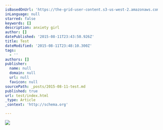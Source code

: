 ```yaml
---
isBasedOnUrl: 'https://the-grid-user-content.s3-us-west-2.amazonaws.com/cac91de8-ecbe-4dfc-8fc2-8ac2f18f9e19.jpg'
inLanguage: null
starred: false
keywords: []
description: anxiety girl
author: []
datePublished: '2015-08-11T23:43:50.926Z'
title: Test
dateModified: '2015-08-11T23:48:10.300Z'
tags:
  - ''
authors: []
publisher:
  name: null
  domain: null
  url: null
  favicon: null
sourcePath: _posts/2015-08-11-test.md
published: true
url: test/index.html
_type: Article
_context: 'http://schema.org'

---
```

![](https://the-grid-user-content.s3-us-west-2.amazonaws.com/cac91de8-ecbe-4dfc-8fc2-8ac2f18f9e19.jpg)